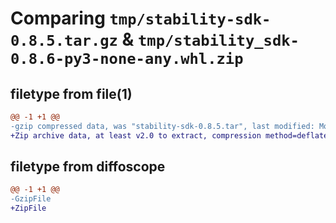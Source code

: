 # Comparing `tmp/stability-sdk-0.8.5.tar.gz` & `tmp/stability_sdk-0.8.6-py3-none-any.whl.zip`

## filetype from file(1)

```diff
@@ -1 +1 @@
-gzip compressed data, was "stability-sdk-0.8.5.tar", last modified: Mon Nov 20 17:29:25 2023, max compression
+Zip archive data, at least v2.0 to extract, compression method=deflate
```

## filetype from diffoscope

```diff
@@ -1 +1 @@
-GzipFile
+ZipFile
```

